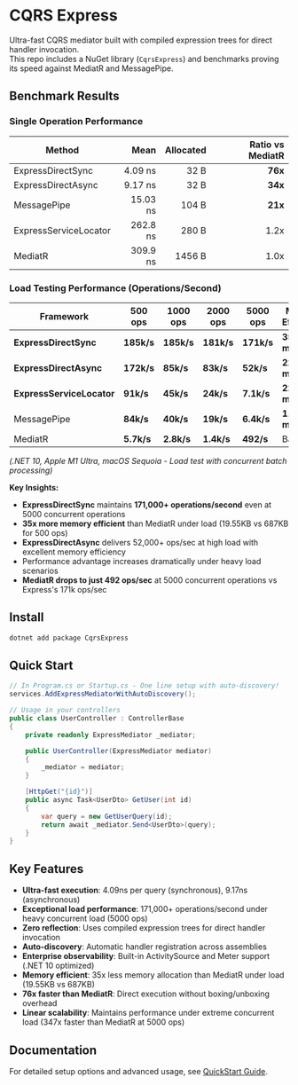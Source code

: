 # CQRS Express

Ultra-fast CQRS mediator built with compiled expression trees for direct handler invocation.  
This repo includes a NuGet library (`CqrsExpress`) and benchmarks proving its speed against MediatR and MessagePipe.

## Benchmark Results

### Single Operation Performance
| Method                | Mean     | Allocated | Ratio vs MediatR |
|-----------------------|---------:|----------:|----------------:|
| ExpressDirectSync     |  4.09 ns |     32 B  |       **76x**   |
| ExpressDirectAsync    |  9.17 ns |     32 B  |       **34x**   |
| MessagePipe           | 15.03 ns |    104 B  |       **21x**   |
| ExpressServiceLocator | 262.8 ns |    280 B  |        1.2x     |
| MediatR               | 309.9 ns |   1456 B  |        1.0x     |

### Load Testing Performance (Operations/Second)
| Framework | 500 ops | 1000 ops | 2000 ops | 5000 ops | Memory Efficiency |
|-----------|---------|----------|----------|----------|-------------------|
| **ExpressDirectSync** | **185k/s** | **185k/s** | **181k/s** | **171k/s** | **35x less memory** |
| **ExpressDirectAsync** | **172k/s** | **85k/s** | **83k/s** | **52k/s** | **22x less memory** |
| **ExpressServiceLocator** | **91k/s** | **45k/s** | **24k/s** | **7.1k/s** | **22x less memory** |
| MessagePipe | **84k/s** | **40k/s** | **19k/s** | **6.4k/s** | **11x less memory** |
| MediatR | **5.7k/s** | **2.8k/s** | **1.4k/s** | **492/s** | Baseline |

*(.NET 10, Apple M1 Ultra, macOS Sequoia - Load test with concurrent batch processing)*

**Key Insights:**
- **ExpressDirectSync** maintains **171,000+ operations/second** even at 5000 concurrent operations
- **35x more memory efficient** than MediatR under load (19.55KB vs 687KB for 500 ops)
- **ExpressDirectAsync** delivers 52,000+ ops/sec at high load with excellent memory efficiency
- Performance advantage increases dramatically under heavy load scenarios
- **MediatR drops to just 492 ops/sec** at 5000 concurrent operations vs Express's 171k ops/sec

## Install
```bash
dotnet add package CqrsExpress
```

## Quick Start

```csharp
// In Program.cs or Startup.cs - One line setup with auto-discovery!
services.AddExpressMediatorWithAutoDiscovery();
```

```csharp
// Usage in your controllers
public class UserController : ControllerBase
{
    private readonly ExpressMediator _mediator;

    public UserController(ExpressMediator mediator)
    {
        _mediator = mediator;
    }

    [HttpGet("{id}")]
    public async Task<UserDto> GetUser(int id)
    {
        var query = new GetUserQuery(id);
        return await _mediator.Send<UserDto>(query);
    }
}
```

## Key Features

- **Ultra-fast execution**: 4.09ns per query (synchronous), 9.17ns (asynchronous)
- **Exceptional load performance**: 171,000+ operations/second under heavy concurrent load (5000 ops)
- **Zero reflection**: Uses compiled expression trees for direct handler invocation
- **Auto-discovery**: Automatic handler registration across assemblies
- **Enterprise observability**: Built-in ActivitySource and Meter support (.NET 10 optimized)
- **Memory efficient**: 35x less memory allocation than MediatR under load (19.55KB vs 687KB)
- **76x faster than MediatR**: Direct execution without boxing/unboxing overhead
- **Linear scalability**: Maintains performance under extreme concurrent load (347x faster than MediatR at 5000 ops)

## Documentation

For detailed setup options and advanced usage, see [QuickStart Guide](docs/QuickStart.md).
